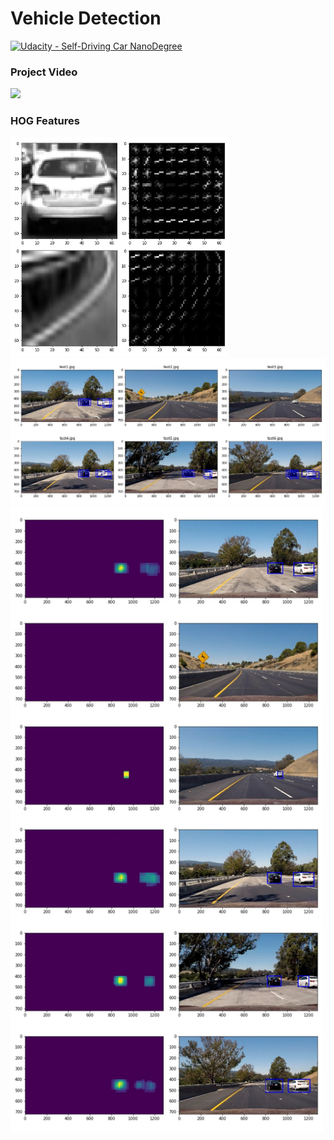 # Vehicle Detection
[![Udacity - Self-Driving Car NanoDegree](https://s3.amazonaws.com/udacity-sdc/github/shield-carnd.svg)](http://www.udacity.com/drive)

### Project Video
<img src="./project_video_output.gif" width="600"/>

### HOG Features

<img src="./output_images/car_nocar_hogfeatuer.jpg" width="350"/>

<img src="./output_images/test_find_cars.jpg" width="700"/>

<img src="./output_images/find_cars_heatmap.jpg" width="500"/>
